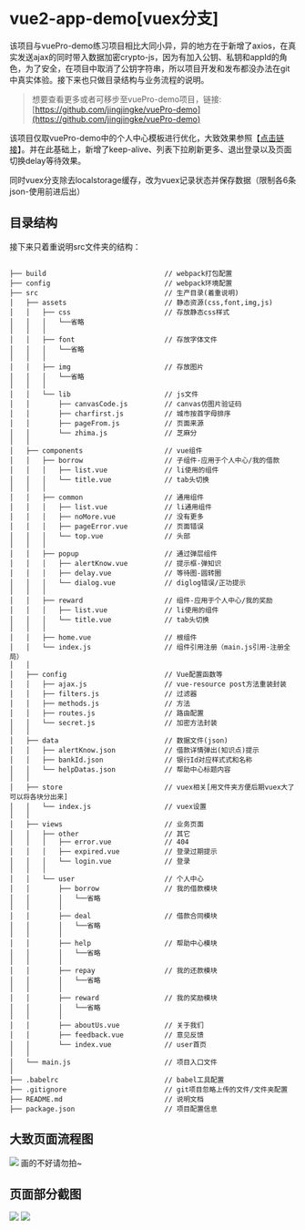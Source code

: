 # vue2-app-demo[vuex分支] #
该项目与vuePro-demo练习项目相比大同小异，异的地方在于新增了axios，在真实发送ajax的同时带入数据加密crypto-js，因为有加入公钥、私钥和appId的角色，为了安全，在项目中取消了公钥字符串，所以项目开发和发布都没办法在git中真实体验。接下来也只做目录结构与业务流程的说明。

> 想要查看更多或者可移步至vuePro-demo项目，链接:[https://github.com/jingjingke/vuePro-demo](https://github.com/jingjingke/vuePro-demo)

该项目仅取vuePro-demo中的个人中心模板进行优化，大致效果参照【[点击链接](https://jingjingke.github.io/vuePro-demo/dist/index.html#/user/)】。并在此基础上，新增了keep-alive、列表下拉刷新更多、退出登录以及页面切换delay等待效果。

同时vuex分支除去localstorage缓存，改为vuex记录状态并保存数据（限制各6条json-使用前进后出）

## 目录结构 ##
接下来只着重说明src文件夹的结构：

```pre

├── build                             // webpack打包配置
├── config                            // webpack环境配置
├── src                               // 生产目录(着重说明)
│   ├── assets                        // 静态资源(css,font,img,js)
│   │   ├── css                       // 存放静态css样式
│   │   │   └──省略
│   │   │
│   │   ├── font                      // 存放字体文件
│   │   │   └──省略
│   │   │
│   │   ├── img                       // 存放图片
│   │   │   └──省略
│   │   │
│   │   └── lib                       // js文件
│   │       ├── canvasCode.js         // canvas仿图片验证码       
│   │       ├── charfirst.js          // 城市按首字母排序
│   │       ├── pageFrom.js           // 页面来源
│   │       └── zhima.js              // 芝麻分
│   │
│   ├── components                    // vue组件
│   │   ├── borrow                    // 子组件-应用于个人中心/我的借款 
│   │   │   ├── list.vue              // li使用的组件
│   │   │   └── title.vue             // tab头切换
│   │   │
│   │   ├── common                    // 通用组件
│   │   │   ├── list.vue              // li通用组件
│   │   │   ├── noMore.vue            // 没有更多
│   │   │   ├── pageError.vue         // 页面错误
│   │   │   └── top.vue               // 头部
│   │   │
│   │   ├── popup                     // 通过弹层组件
│   │   │   ├── alertKnow.vue         // 提示框-弹知识
│   │   │   ├── delay.vue             // 等待图-圆转圈
│   │   │   └── dialog.vue            // diglog错误/正功提示
│   │   │
│   │   ├── reward                    // 组件-应用于个人中心/我的奖励
│   │   │   ├── list.vue              // li使用的组件
│   │   │   └── title.vue             // tab头切换
│   │   │
│   │   ├── home.vue                  // 根组件
│   │   └── index.js                  // 组件引用注册（main.js引用-注册全局）
│   │
│   ├── config                        // Vue配置函数等
│   │   ├── ajax.js                   // vue-resource post方法重装封装
│   │   ├── filters.js                // 过滤器
│   │   ├── methods.js                // 方法
│   │   ├── routes.js                 // 路由配置
│   │   └── secret.js                 // 加密方法封装
│   │
│   ├── data                          // 数据文件(json)
│   │   ├── alertKnow.json            // 借款详情弹出(知识点)提示
│   │   ├── bankId.json               // 银行Id对应样式式和名称
│   │   └── helpDatas.json            // 帮助中心标题内容
│   │
│   ├── store                         // vuex相关[用文件夹方便后期vuex大了可以将各块分出来]
│   │   └── index.js                  // vuex设置
│   │
│   ├── views                         // 业务页面
│   │   ├── other                     // 其它
│   │   │   ├── error.vue             // 404
│   │   │   ├── expired.vue           // 登录过期提示 
│   │   │   └── login.vue             // 登录 
│   │   │
│   │   └── user                      // 个人中心
│   │       ├── borrow                // 我的借款模块
│   │       │   └──省略
│   │       │
│   │       ├── deal                  // 借款合同模块
│   │       │   └──省略
│   │       │
│   │       ├── help                  // 帮助中心模块
│   │       │   └──省略
│   │       │
│   │       ├── repay                 // 我的还款模块
│   │       │   └──省略
│   │       │
│   │       ├── reward                // 我的奖励模块
│   │       │   └──省略
│   │       │
│   │       ├── aboutUs.vue           // 关于我们
│   │       ├── feedback.vue          // 意见反馈
│   │       └── index.vue             // user首页
│   │
│   └── main.js                       // 项目入口文件
│
├── .babelrc                          // babel工具配置
├── .gitignore                        // git项目忽略上传的文件/文件夹配置
├── README.md                         // 说明文档
├── package.json                      // 项目配置信息

```

## 大致页面流程图  ##
![](http://www.jingjingke.com/uploads/allimg/170213/processon.png)
画的不好请勿拍~

## 页面部分截图  ##
![](http://www.jingjingke.com/uploads/allimg/170213/vue-pic1.gif)
![](http://www.jingjingke.com/uploads/allimg/170213/vue-pic2.gif)